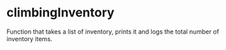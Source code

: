 # climbingInventory
 Function that takes a list of inventory, prints it and logs the total number of inventory items.
